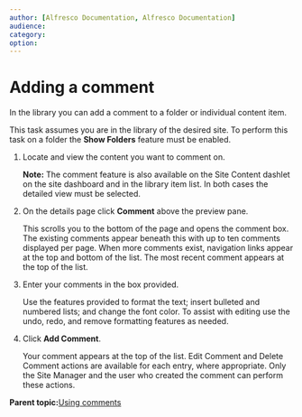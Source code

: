 ```yaml
---
author: [Alfresco Documentation, Alfresco Documentation]
audience: 
category: 
option: 
---
```


# Adding a comment

In the library you can add a comment to a folder or individual content item.

This task assumes you are in the library of the desired site. To perform this task on a folder the **Show Folders** feature must be enabled.

1.  Locate and view the content you want to comment on.

    **Note:** The comment feature is also available on the Site Content dashlet on the site dashboard and in the library item list. In both cases the detailed view must be selected.

2.  On the details page click **Comment** above the preview pane.

    This scrolls you to the bottom of the page and opens the comment box. The existing comments appear beneath this with up to ten comments displayed per page. When more comments exist, navigation links appear at the top and bottom of the list. The most recent comment appears at the top of the list.

3.  Enter your comments in the box provided.

    Use the features provided to format the text; insert bulleted and numbered lists; and change the font color. To assist with editing use the undo, redo, and remove formatting features as needed.

4.  Click **Add Comment**.

    Your comment appears at the top of the list. Edit Comment and Delete Comment actions are available for each entry, where appropriate. Only the Site Manager and the user who created the comment can perform these actions.


**Parent topic:**[Using comments](../concepts/library-comments.md)

